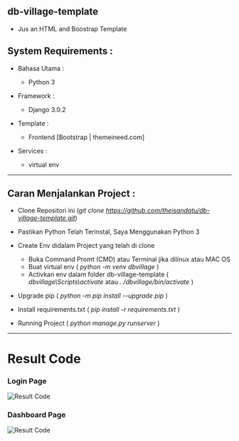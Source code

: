 ## db-village-template
- Jus an HTML and Boostrap Template

## System Requirements :
* Bahasa Utama :
  - Python 3

* Framework :
  - Django 3.0.2

* Template :
  - Frontend [Bootstrap | themeineed.com]

* Services :
  - virtual env

------------------------------------------------------------------------


## Caran Menjalankan Project :

  * Clone Repositori ini (*git clone https://github.com/theisandatu/db-village-template.git*)
  * Pastikan Python Telah Terinstal, Saya Menggunakan Python 3
  * Create Env didalam Project yang telah di clone 

    - Buka Command Promt (CMD) atau Terminal jika dilinux atau MAC OS
    - Buat virtual env ( *python -m venv dbvillage* )
    - Activkan env dalam folder db-village-template ( *dbvillage\Scripts\activate* atau *. /dbvillage/bin/activate* )
    
  * Upgrade pip ( *python -m pip install --upgrade pip* )
  * Install requirements.txt ( *pip install -r requirements.txt* )

  * Running Project ( *python manage.py runserver* )

------------------------------------------------------------------------

# Result Code

### Login Page 


![Result Code](https://github.com/theisandatu/db-village-template/blob/master/static/images/result-DB-VIllage.png)


### Dashboard Page 

![Result Code](https://github.com/theisandatu/db-village-template/blob/master/static/images/dashBoard-DB-VIllage.png)




